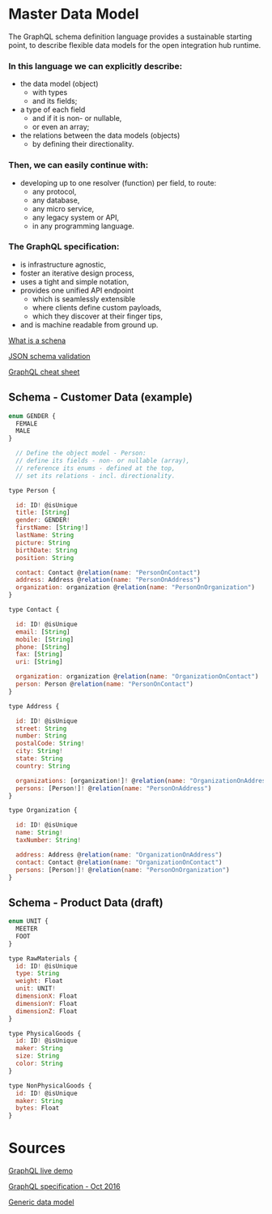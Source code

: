 # Master Data Model

The GraphQL schema definition language provides a sustainable starting point, to describe flexible data models for the open integration hub runtime.

### In this language we can explicitly describe:
* the data model (object)
  * with types
  * and its fields;
* a type of each field
  * and if it is non- or nullable,
  * or even an array;
* the relations between the data models (objects)
  * by defining their directionality.

### Then, we can easily continue with:
* developing up to one resolver (function) per field, to route:
  * any protocol,
  * any database,
  * any micro service,
  * any legacy system or API,
  * in any programming language.

### The GraphQL specification:
* is infrastructure agnostic,
* foster an iterative design process,
* uses a tight and simple notation,
* provides one unified API endpoint
  * which is seamlessly extensible
  * where clients define custom payloads,
  * which they discover at their finger tips,
* and is machine readable from ground up.

[What is a schena](https://spacetelescope.github.io/understanding-json-schema/about.html#about)

[JSON schema validation](https://www.highly.co/hl/rwKOijEQwI4JfP)

[GraphQL cheat sheet](https://github.com/openintegrationhub/innovation/blob/master/evaluations/sources/graphql-shorthand-notation-cheat-sheet.pdf)

## Schema - Customer Data (example)
```javascript
enum GENDER {
  FEMALE
  MALE
}

  // Define the object model - Person:
  // define its fields - non- or nullable (array),
  // reference its enums - defined at the top,
  // set its relations - incl. directionality.

type Person {

  id: ID! @isUnique
  title: [String]
  gender: GENDER!
  firstName: [String!]
  lastName: String
  picture: String
  birthDate: String
  position: String

  contact: Contact @relation(name: "PersonOnContact")
  address: Address @relation(name: "PersonOnAddress")
  organization: organization @relation(name: "PersonOnOrganization")
}

type Contact {

  id: ID! @isUnique
  email: [String]
  mobile: [String]
  phone: [String]
  fax: [String]
  uri: [String]

  organization: organization @relation(name: "OrganizationOnContact")
  person: Person @relation(name: "PersonOnContact")
}

type Address {

  id: ID! @isUnique
  street: String
  number: String
  postalCode: String!
  city: String!
  state: String
  country: String

  organizations: [organization!]! @relation(name: "OrganizationOnAddress")
  persons: [Person!]! @relation(name: "PersonOnAddress")
}

type Organization {

  id: ID! @isUnique
  name: String!
  taxNumber: String!

  address: Address @relation(name: "OrganizationOnAddress")
  contact: Contact @relation(name: "OrganizationOnContact")
  persons: [Person!]! @relation(name: "PersonOnOrganization")
}
```
## Schema - Product Data (draft)
```javascript
enum UNIT {
  MEETER
  FOOT
}

type RawMaterials {
  id: ID! @isUnique
  type: String
  weight: Float
  unit: UNIT!
  dimensionX: Float
  dimensionY: Float
  dimensionZ: Float
}

type PhysicalGoods {
  id: ID! @isUnique
  maker: String
  size: String
  color: String
}

type NonPhysicalGoods {
  id: ID! @isUnique
  maker: String
  bytes: Float
}
```
# Sources
[GraphQL live demo](http://graphql.org/swapi-graphql)

[GraphQL specification - Oct 2016](http://facebook.github.io/graphql/October2016/)

[Generic data model](https://en.wikipedia.org/wiki/Generic_data_model)
